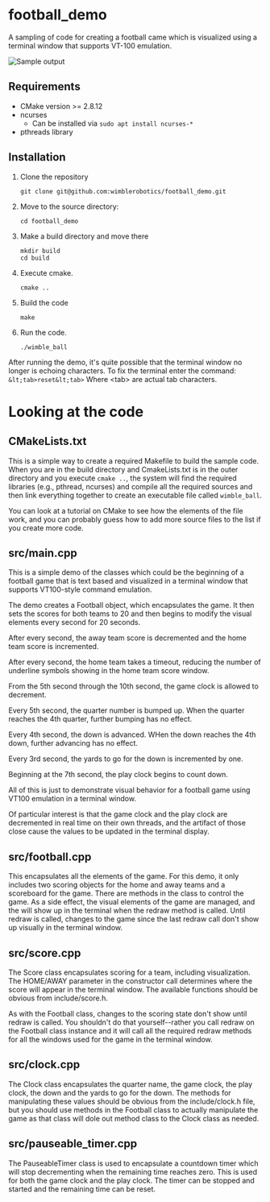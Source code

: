 # football_demo

A sampling of code for creating a football came which is visualized
using a terminal window that supports VT-100 emulation.

![Sample output](https://github.com/wimblerobotics/football_demo/tree/master/images/shot1.png)

Requirements
------------
- CMake version >= 2.8.12
- ncurses
    - Can be installed via `sudo apt install ncurses-*`
- pthreads library

Installation
------------
1. Clone the repository
    ```
    git clone git@github.com:wimblerobotics/football_demo.git
    ```

1. Move to the source directory:
    ```
    cd football_demo
    ```

1. Make a build directory and move there
    ```
    mkdir build
    cd build
    ```

1. Execute cmake.
    ```
    cmake ..
    ```

1. Build the code
    ```
    make
    ```

1. Run the code.
    ```
    ./wimble_ball
    ```

After running the demo, it's quite possible that the terminal window no longer is
echoing characters. To fix the terminal enter the command:
    ```
    &lt;tab>reset&lt;tab>
    ```
Where &lt;tab> are actual tab characters.

# Looking at the code
## CMakeLists.txt
This is a simple way to create a required Makefile to build the sample code. 
When you are in the build directory and CmakeLists.txt is in the outer
directory and you execute `cmake ..`, the system will find the required
libraries (e.g., pthread, ncurses) and compile all the required sources 
and then link everything together to create an executable file called `wimble_ball`.

You can look at a tutorial on CMake to see how the elements of the file work, 
and you can probably guess how to add more source files to the list if you
create more code.

## src/main.cpp
This is a simple demo of the classes which could be the beginning of a football
game that is text based and visualized in a terminal window that supports
VT100-style command emulation. 

The demo creates a Football object, which encapsulates the game. It then sets the scores for both teams to 20 and then begins to modify the visual elements every second for 20 seconds.

After every second, the away team score is decremented and the home team score is incremented.

After every second, the home team takes a timeout, reducing the number of underline symbols showing in the home team score window.

From the 5th second through the 10th second, the game clock is allowed to decrement.

Every 5th second, the quarter number is bumped up. When the quarter reaches the 4th quarter, further bumping has no effect.

Every 4th second, the down is advanced. WHen the down reaches the 4th down, further advancing has no effect.

Every 3rd second, the yards to go for the down is incremented by one.

Beginning at the 7th second, the play clock begins to count down.

All of this is just to demonstrate visual behavior for a football game using VT100 emulation in a terminal window.

Of particular interest is that the game clock and the play clock are decremented in real time on their own threads, and the artifact of those close cause the values to be updated in the terminal display.

## src/football.cpp
This encapsulates all the elements of the game. For this demo, it only includes
two scoring objects for the home and away teams and a scoreboard for the game.
There are methods in the class to control the game. As a side effect, the visual
elements of the game are managed, and the will show up in the terminal when the
redraw method is called. Until redraw is called, changes to the game since the last redraw call don't show up visually in the terminal window.

## src/score.cpp
The Score class encapsulates scoring for a team, including visualization. The HOME/AWAY parameter in the constructor call determines where the score will appear in the terminal window. The available functions should be obvious from include/score.h. 

As with the Football class, changes to the scoring state don't show until redraw is called. You shouldn't do that yourself--rather you call redraw on the Football class instance and it will call all the required redraw methods for all the windows used for the game in the terminal window.

## src/clock.cpp
The Clock class encapsulates the quarter name, the game clock, the play clock, the down and the yards to go for the down. The methods for manipulating these values should be obvious from the include/clock.h file, but you should use methods in the Football class to actually manipulate the game as that class will dole out method class to the Clock class as needed.

## src/pauseable_timer.cpp
The PauseableTimer class is used to encapsulate a countdown timer which will stop decrementing when the remaining time reaches zero. This is used for both the game clock and the play clock. The timer can be stopped and started and the remaining time can be reset.



